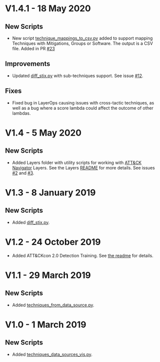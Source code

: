 # V1.4.1 - 18 May 2020
## New Scripts
- New script [technique_mappings_to_csv.py](technique_mappings_to_csv.py) added to support mapping Techniques with Mitigations, Groups or Software. The output is a CSV file. Added in PR [#23](https://github.com/mitre-attack/attack-scripts/pull/23)
## Improvements
- Updated [diff_stix.py](scripts/diff_stix.py) with sub-techniques support. See issue [#12](https://github.com/mitre-attack/attack-scripts/issues/12).
## Fixes
- Fixed bug in LayerOps causing issues with cross-tactic techniques, as well as a bug where a score lambda could affect the outcome of other lambdas.

# V1.4 - 5 May 2020
## New Scripts
- Added Layers folder with utility scripts for working with [ATT&CK Navigator](https://github.com/mitre-attack/attack-navigator) Layers. See the Layers [README](layers/README.md) for more details. See issues [#2](https://github.com/mitre-attack/attack-scripts/issues/2) and [#3](https://github.com/mitre-attack/attack-scripts/issues/3).

# V1.3 - 8 January 2019
## New Scripts
- Added [diff_stix.py](scripts/diff_stix.py).

# V1.2 - 24 October 2019
- Added ATT&CKcon 2.0 Detection Training. See [the readme](/trainings/detection-training/README.md) for details.

# V1.1 - 29 March 2019
## New Scripts
- Added [techniques_from_data_source.py](scripts/techniques_from_data_source.py).

# V1.0 - 1 March 2019
## New Scripts
- Added [techniques_data_sources_vis.py](scripts/techniques_data_sources_vis.py).
